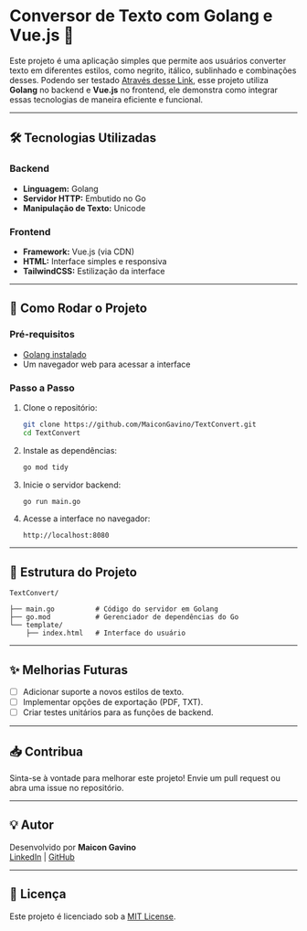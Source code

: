 # Conversor de Texto com Golang e Vue.js 🚀

Este projeto é uma aplicação simples que permite aos usuários converter texto em diferentes estilos, como negrito, itálico, sublinhado e combinações desses. Podendo ser testado [Através desse Link](https://magenta-selkie-0df725.netlify.app), esse projeto utiliza **Golang** no backend e **Vue.js** no frontend, ele demonstra como integrar essas tecnologias de maneira eficiente e funcional.

---

## 🛠️ **Tecnologias Utilizadas**

### **Backend**
- **Linguagem:** Golang
- **Servidor HTTP:** Embutido no Go
- **Manipulação de Texto:** Unicode

### **Frontend**
- **Framework:** Vue.js (via CDN)
- **HTML:** Interface simples e responsiva
- **TailwindCSS:** Estilização da interface

---

## 🚀 **Como Rodar o Projeto**

### **Pré-requisitos**
- [Golang instalado](https://golang.org/dl/)
- Um navegador web para acessar a interface

### **Passo a Passo**

1. Clone o repositório:
   ```bash
   git clone https://github.com/MaiconGavino/TextConvert.git
   cd TextConvert
   ```

2. Instale as dependências:
   ```bash
   go mod tidy
   ```

3. Inicie o servidor backend:
   ```bash
   go run main.go
   ```

4. Acesse a interface no navegador:
   ```plaintext
   http://localhost:8080
   ```

---

## 📂 **Estrutura do Projeto**

```plaintext
TextConvert/

├── main.go          # Código do servidor em Golang
├── go.mod           # Gerenciador de dependências do Go
└── template/
    ├── index.html   # Interface do usuário
```

---

## ✨ **Melhorias Futuras**

- [ ] Adicionar suporte a novos estilos de texto.
- [ ] Implementar opções de exportação (PDF, TXT).
- [ ] Criar testes unitários para as funções de backend.

---

## 📥 **Contribua**

Sinta-se à vontade para melhorar este projeto! Envie um pull request ou abra uma issue no repositório.

---

## 💡 **Autor**

Desenvolvido por **Maicon Gavino**  
[LinkedIn](https://www.linkedin.com/in/maicongavino) | [GitHub](https://github.com/MaiconGavino)

---

## 🔗 **Licença**

Este projeto é licenciado sob a [MIT License](LICENSE).

